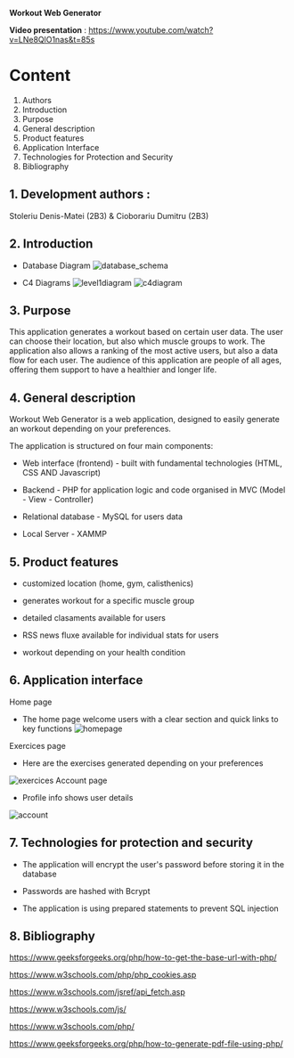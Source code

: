 **Workout Web Generator**

**Video presentation** : https://www.youtube.com/watch?v=LNe8QlO1nas&t=85s

# Content
1. Authors
2. Introduction
3. Purpose
4. General description
5. Product features
6. Application Interface
7. Technologies for Protection and Security
8. Bibliography
   
## 1. Development authors :
Stoleriu Denis-Matei (2B3) & Cioborariu Dumitru (2B3)

## 2. Introduction
* Database Diagram
![database_schema](https://github.com/user-attachments/assets/a2b1c24c-da35-41f9-8baa-59f80b9e6e2c)

* C4 Diagrams
![level1diagram](https://github.com/user-attachments/assets/5920cb16-230b-445e-b4b7-71ab31379742)
![c4diagram](https://github.com/user-attachments/assets/9876aa47-dc63-4d71-98c6-cfeeecc83514)

## 3. Purpose
This application generates a workout based on certain user data. The user can choose their location, but also which muscle groups to work. The application also allows a ranking
of the most active users, but also a data flow for each user. The audience of this application are people of all ages, offering them support to have a healthier and longer life.

## 4. General description
Workout Web Generator is a web application, designed to easily generate an workout depending on your preferences.

The application is structured on four main components:

- Web interface (frontend) - built with fundamental technologies (HTML, CSS AND Javascript)

- Backend - PHP for application logic and code organised in MVC (Model - View - Controller)

- Relational database - MySQL for users data

- Local Server - XAMMP

## 5. Product features
- customized location (home, gym, calisthenics)

- generates workout for a specific muscle group

- detailed clasaments available for users

- RSS news fluxe available for individual stats for users

- workout depending on your health condition

## 6. Application interface
Home page

* The home page welcome users with a clear section and quick links to key functions
![homepage](https://github.com/user-attachments/assets/7179a7b4-bde0-4460-b934-53f718c6b041)

Exercices page

* Here are the exercises generated depending on your preferences

![exercices](https://github.com/user-attachments/assets/623df9b5-a3c4-4c1a-ab95-76f8b4ce4d90)
Account page

* Profile info shows user details

![account](https://github.com/user-attachments/assets/cd59004f-a019-4365-9600-5fc0d824a130)
## 7. Technologies for protection and security
- The application will encrypt the user's password before storing it in the database

- Passwords are hashed with Bcrypt

- The application is using prepared statements to prevent SQL injection

## 8. Bibliography
https://www.geeksforgeeks.org/php/how-to-get-the-base-url-with-php/

https://www.w3schools.com/php/php_cookies.asp

https://www.w3schools.com/jsref/api_fetch.asp

https://www.w3schools.com/js/

https://www.w3schools.com/php/

https://www.geeksforgeeks.org/php/how-to-generate-pdf-file-using-php/

